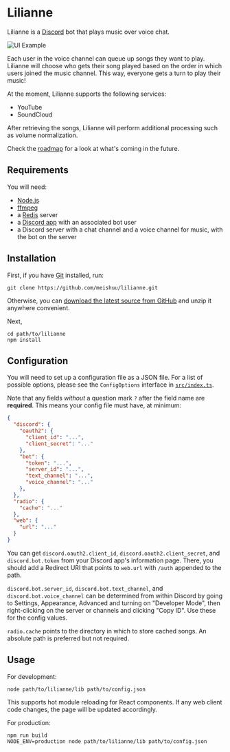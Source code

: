 # Lilianne

Lilianne is a [Discord](https://discordapp.com/) bot that plays music over voice chat.

![UI Example](https://i.imgur.com/6J6m2Pm.png)

Each user in the voice channel can queue up songs they want to play. Lilianne will choose who gets their song played based on the order in which users joined the music channel. This way, everyone gets a turn to play their music!

At the moment, Lilianne supports the following services:
- YouTube
- SoundCloud

After retrieving the songs, Lilianne will perform additional processing such as volume normalization.

Check the [roadmap](https://github.com/meishuu/lilianne/wiki/Roadmap) for a look at what's coming in the future.

## Requirements

You will need:
* [Node.js](https://nodejs.org/)
* [ffmpeg](https://ffmpeg.org/)
* a [Redis](https://redis.io/) server
* a [Discord app](https://discordapp.com/developers/applications/me) with an associated bot user
* a Discord server with a chat channel and a voice channel for music, with the bot on the server

## Installation

First, if you have [Git](https://git-scm.com/) installed, run:

```
git clone https://github.com/meishuu/lilianne.git
```

Otherwise, you can [download the latest source from GitHub](https://github.com/meishuu/lilianne/archive/master.zip) and unzip it anywhere convenient.

Next,

```
cd path/to/lilianne
npm install
```

## Configuration

You will need to set up a configuration file as a JSON file. For a list of possible options, please see the `ConfigOptions` interface in [`src/index.ts`](https://github.com/meishuu/lilianne/blob/master/src/index.ts).

Note that any fields *without* a question mark `?` after the field name are **required**. This means your config file must have, at minimum:

```json
{
  "discord": {
    "oauth2": {
      "client_id": "...",
      "client_secret": "..."
    },
    "bot": {
      "token": "...",
      "server_id": "...",
      "text_channel": "...",
      "voice_channel": "..."
    },
  },
  "radio": {
    "cache": "..."
  },
  "web": {
    "url": "..."
  }
}
```

You can get `discord.oauth2.client_id`, `discord.oauth2.client_secret`, and `discord.bot.token` from your Discord app's information page. There, you should add a Redirect URI that points to `web.url` with `/auth` appended to the path.

`discord.bot.server_id`, `discord.bot.text_channel`, and `discord.bot.voice_channel` can be determined from within Discord by going to Settings, Appearance, Advanced and turning on "Developer Mode", then right-clicking on the server or channels and clicking "Copy ID". Use these for the config values.

`radio.cache` points to the directory in which to store cached songs. An absolute path is preferred but not required.

## Usage

For development:

```
node path/to/lilianne/lib path/to/config.json
```

This supports hot module reloading for React components. If any web client code changes, the page will be updated accordingly.

For production:

```
npm run build
NODE_ENV=production node path/to/lilianne/lib path/to/config.json
```
